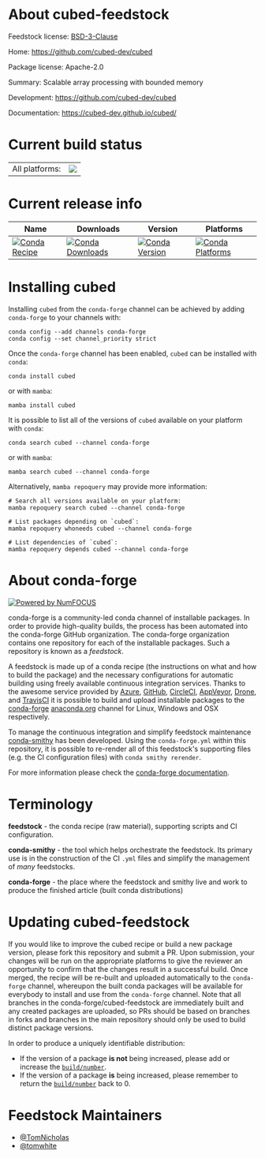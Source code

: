 About cubed-feedstock
=====================

Feedstock license: [BSD-3-Clause](https://github.com/conda-forge/cubed-feedstock/blob/main/LICENSE.txt)

Home: https://github.com/cubed-dev/cubed

Package license: Apache-2.0

Summary: Scalable array processing with bounded memory

Development: https://github.com/cubed-dev/cubed

Documentation: https://cubed-dev.github.io/cubed/

Current build status
====================


<table><tr><td>All platforms:</td>
    <td>
      <a href="https://dev.azure.com/conda-forge/feedstock-builds/_build/latest?definitionId=19464&branchName=main">
        <img src="https://dev.azure.com/conda-forge/feedstock-builds/_apis/build/status/cubed-feedstock?branchName=main">
      </a>
    </td>
  </tr>
</table>

Current release info
====================

| Name | Downloads | Version | Platforms |
| --- | --- | --- | --- |
| [![Conda Recipe](https://img.shields.io/badge/recipe-cubed-green.svg)](https://anaconda.org/conda-forge/cubed) | [![Conda Downloads](https://img.shields.io/conda/dn/conda-forge/cubed.svg)](https://anaconda.org/conda-forge/cubed) | [![Conda Version](https://img.shields.io/conda/vn/conda-forge/cubed.svg)](https://anaconda.org/conda-forge/cubed) | [![Conda Platforms](https://img.shields.io/conda/pn/conda-forge/cubed.svg)](https://anaconda.org/conda-forge/cubed) |

Installing cubed
================

Installing `cubed` from the `conda-forge` channel can be achieved by adding `conda-forge` to your channels with:

```
conda config --add channels conda-forge
conda config --set channel_priority strict
```

Once the `conda-forge` channel has been enabled, `cubed` can be installed with `conda`:

```
conda install cubed
```

or with `mamba`:

```
mamba install cubed
```

It is possible to list all of the versions of `cubed` available on your platform with `conda`:

```
conda search cubed --channel conda-forge
```

or with `mamba`:

```
mamba search cubed --channel conda-forge
```

Alternatively, `mamba repoquery` may provide more information:

```
# Search all versions available on your platform:
mamba repoquery search cubed --channel conda-forge

# List packages depending on `cubed`:
mamba repoquery whoneeds cubed --channel conda-forge

# List dependencies of `cubed`:
mamba repoquery depends cubed --channel conda-forge
```


About conda-forge
=================

[![Powered by
NumFOCUS](https://img.shields.io/badge/powered%20by-NumFOCUS-orange.svg?style=flat&colorA=E1523D&colorB=007D8A)](https://numfocus.org)

conda-forge is a community-led conda channel of installable packages.
In order to provide high-quality builds, the process has been automated into the
conda-forge GitHub organization. The conda-forge organization contains one repository
for each of the installable packages. Such a repository is known as a *feedstock*.

A feedstock is made up of a conda recipe (the instructions on what and how to build
the package) and the necessary configurations for automatic building using freely
available continuous integration services. Thanks to the awesome service provided by
[Azure](https://azure.microsoft.com/en-us/services/devops/), [GitHub](https://github.com/),
[CircleCI](https://circleci.com/), [AppVeyor](https://www.appveyor.com/),
[Drone](https://cloud.drone.io/welcome), and [TravisCI](https://travis-ci.com/)
it is possible to build and upload installable packages to the
[conda-forge](https://anaconda.org/conda-forge) [anaconda.org](https://anaconda.org/)
channel for Linux, Windows and OSX respectively.

To manage the continuous integration and simplify feedstock maintenance
[conda-smithy](https://github.com/conda-forge/conda-smithy) has been developed.
Using the ``conda-forge.yml`` within this repository, it is possible to re-render all of
this feedstock's supporting files (e.g. the CI configuration files) with ``conda smithy rerender``.

For more information please check the [conda-forge documentation](https://conda-forge.org/docs/).

Terminology
===========

**feedstock** - the conda recipe (raw material), supporting scripts and CI configuration.

**conda-smithy** - the tool which helps orchestrate the feedstock.
                   Its primary use is in the construction of the CI ``.yml`` files
                   and simplify the management of *many* feedstocks.

**conda-forge** - the place where the feedstock and smithy live and work to
                  produce the finished article (built conda distributions)


Updating cubed-feedstock
========================

If you would like to improve the cubed recipe or build a new
package version, please fork this repository and submit a PR. Upon submission,
your changes will be run on the appropriate platforms to give the reviewer an
opportunity to confirm that the changes result in a successful build. Once
merged, the recipe will be re-built and uploaded automatically to the
`conda-forge` channel, whereupon the built conda packages will be available for
everybody to install and use from the `conda-forge` channel.
Note that all branches in the conda-forge/cubed-feedstock are
immediately built and any created packages are uploaded, so PRs should be based
on branches in forks and branches in the main repository should only be used to
build distinct package versions.

In order to produce a uniquely identifiable distribution:
 * If the version of a package **is not** being increased, please add or increase
   the [``build/number``](https://docs.conda.io/projects/conda-build/en/latest/resources/define-metadata.html#build-number-and-string).
 * If the version of a package **is** being increased, please remember to return
   the [``build/number``](https://docs.conda.io/projects/conda-build/en/latest/resources/define-metadata.html#build-number-and-string)
   back to 0.

Feedstock Maintainers
=====================

* [@TomNicholas](https://github.com/TomNicholas/)
* [@tomwhite](https://github.com/tomwhite/)

